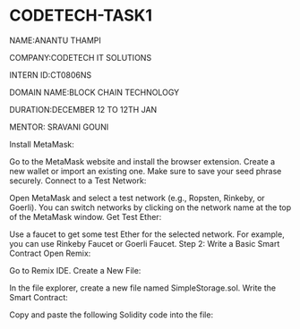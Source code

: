 # CODETECH-TASK1
NAME:ANANTU THAMPI

COMPANY:CODETECH IT SOLUTIONS

INTERN ID:CT0806NS

DOMAIN NAME:BLOCK CHAIN TECHNOLOGY 

DURATION:DECEMBER 12 TO 12TH JAN

MENTOR: SRAVANI GOUNI

Install MetaMask:

Go to the MetaMask website and install the browser extension.
Create a new wallet or import an existing one. Make sure to save your seed phrase securely.
Connect to a Test Network:

Open MetaMask and select a test network (e.g., Ropsten, Rinkeby, or Goerli). You can switch networks by clicking on the network name at the top of the MetaMask window.
Get Test Ether:

Use a faucet to get some test Ether for the selected network. For example, you can use Rinkeby Faucet or Goerli Faucet.
Step 2: Write a Basic Smart Contract
Open Remix:

Go to Remix IDE.
Create a New File:

In the file explorer, create a new file named SimpleStorage.sol.
Write the Smart Contract:

Copy and paste the following Solidity code into the file:

